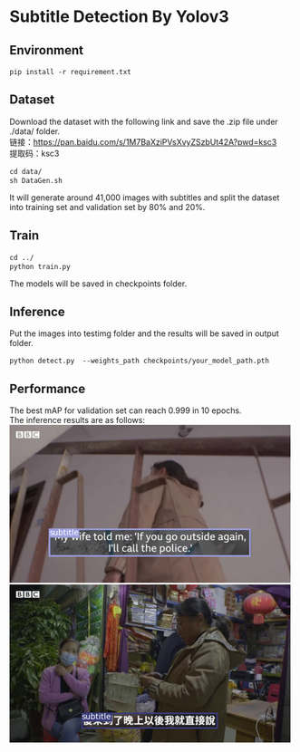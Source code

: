 # Subtitle Detection By Yolov3


## Environment
```commandline
pip install -r requirement.txt
```

## Dataset
Download the dataset with the following link and save the .zip file under ./data/ folder.               
链接：https://pan.baidu.com/s/1M7BaXziPVsXvyZSzbUt42A?pwd=ksc3                   
提取码：ksc3                      
```
cd data/
sh DataGen.sh
```
It will generate around 41,000 images with subtitles and split the dataset into training set and validation set by 80% and 20%.


        

## Train             
```commandline
cd ../
python train.py
```
 The models will be saved in checkpoints folder.                

## Inference           
Put the images into testimg folder and the results will be saved in output folder.
```commandline
python detect.py  --weights_path checkpoints/your_model_path.pth                         
```     

## Performance                
The best mAP for validation set can reach 0.999 in 10 epochs.                                        
The inference results are as follows:                     
![output1](https://github.com/cvgroup-erke/YunyingChen/blob/main/yolov3-project/output/BBC_China_17600_1104.png) 
![output2](https://github.com/cvgroup-erke/YunyingChen/blob/main/yolov3-project/output/BBC_China_18980_270.png)
